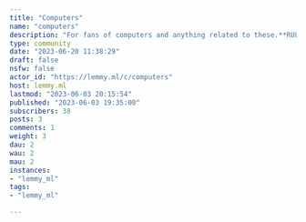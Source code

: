 ```yaml
---
title: "Computers" 
name: "computers"
description: "For fans of computers and anything related to these.**RULES****1. No non-computer related content is allowed here.****2. No racism, homophobia, any personal or death threats, etc. Failure to follow this rule will result in a permaban.****3. Follow Lemmy's [Code of Conduct](https://join-lemmy.org/docs/en/code_of_conduct.html)**"
type: community
date: "2023-06-20 11:38:29"
draft: false
nsfw: false
actor_id: "https://lemmy.ml/c/computers"
host: lemmy.ml
lastmod: "2023-06-03 20:15:54"
published: "2023-06-03 19:35:00"
subscribers: 38
posts: 3
comments: 1
weight: 3
dau: 2
wau: 2
mau: 2
instances:
- "lemmy_ml"
tags: 
- "lemmy_ml"

---
```

